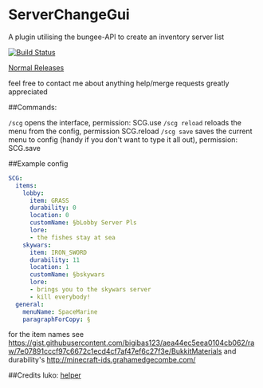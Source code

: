 # ServerChangeGui
A plugin utilising the bungee-API to create an inventory server list

[![Build Status](https://travis-ci.org/bigibas123/ServerChangeGui.svg?branch=master)](https://travis-ci.org/bigibas123/ServerChangeGui)

 [Normal Releases](https://github.com/bigibas123/ServerChangeGui/releases "Normal Releases")



feel free to contact me about anything
help/merge requests greatly appreciated


##Commands:

  `/scg` opens the interface, permission: SCG.use
  `/scg reload` reloads the menu from the config, permission SCG.reload
  `/scg save` saves the current menu to config (handy if you don't want to type it all out), permission: SCG.save


##Example config
```YAML
SCG:
  items:
    lobby:
      item: GRASS
      durability: 0
      location: 0
      customName: §bLobby Server Pls
      lore:
      - the fishes stay at sea
    skywars:
      item: IRON_SWORD
      durability: 11
      location: 1
      customName: §bskywars
      lore:
      - brings you to the skywars server
      - kill everybody!
  general:
    menuName: SpaceMarine
    paragraphForCopy: §


```

for the item names see https://gist.githubusercontent.com/bigibas123/aea44ec5eea0104cb062/raw/7e07891cccf97c6672c1ecd4cf7af47ef6c27f3e/BukkitMaterials and durability's http://minecraft-ids.grahamedgecombe.com/


##Credits
luko: [helper](https://github.com/lucko/helper)
